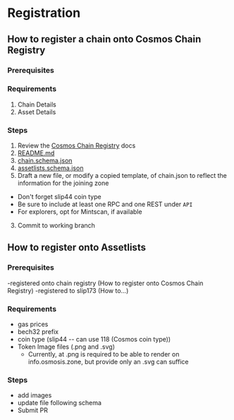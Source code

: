 # Registration

## How to register a chain onto Cosmos Chain Registry

### Prerequisites
### Requirements

1. Chain Details
2. Asset Details

### Steps

1. Review the [Cosmos Chain Registry](https://github.com/cosmos/chain-registry) docs
  1. [README.md](https://github.com/cosmos/chain-registry/blob/master/README.md)
  2. [chain.schema.json](https://github.com/cosmos/chain-registry/blob/master/chain.schema.json)
  3. [assetlists.schema.json](https://github.com/cosmos/chain-registry/blob/master/assetlist.schema.json)
2. Draft a new file, or modify a copied template, of chain.json to reflect the information for the joining zone
  - Don't forget slip44 coin type
  - Be sure to include at least one RPC and one REST under `API`
  - For explorers, opt for Mintscan, if available
3. Commit to working branch

## How to register onto Assetlists

### Prerequisites
-registered onto chain registry (How to register onto Cosmos Chain Registry)
-registered to slip173 (How to...)

### Requirements

- gas prices
- bech32 prefix
- coin type (slip44 -- can use 118 (Cosmos coin type))
- Token Image files (.png and .svg)
  - Currently, at .png is required to be able to render on info.osmosis.zone, but provide only an .svg can suffice

### Steps

- add images
- update file following schema
- Submit PR

